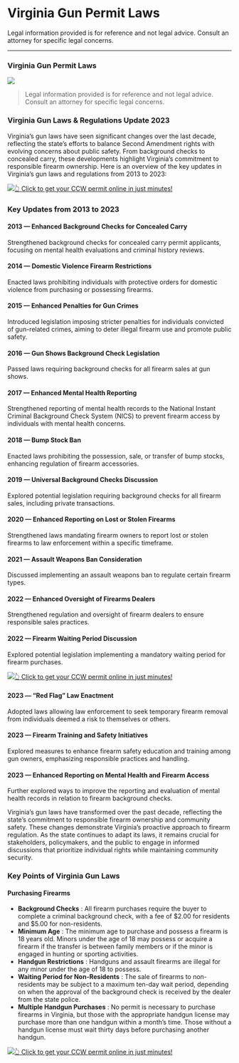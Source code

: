 # Virginia Gun Permit Laws

Legal information provided is for reference and not legal advice. Consult an attorney for specific legal concerns. 

* * *

### Virginia Gun Permit Laws

![](https://cdn-images-1.medium.com/max/800/1*b0BtfsUQcXxsmbckKaPU9A.png)

> Legal information provided is for reference and not legal advice. Consult an attorney for specific legal concerns.

### Virginia Gun Laws & Regulations Update 2023

Virginia’s gun laws have seen significant changes over the last decade, reflecting the state’s efforts to balance Second Amendment rights with evolving concerns about public safety. From background checks to concealed carry, these developments highlight Virginia’s commitment to responsible firearm ownership. Here is an overview of the key updates in Virginia’s gun laws and regulations from 2013 to 2023:

[![](https://cdn-images-1.medium.com/max/1200/1*aCmvRhaa5Xjz4zDZxHzAjg.png)](https://sndn.to/ccw)[👆 Click to get your CCW permit online in just minutes!](https://sndn.to/ccw)

### Key Updates from 2013 to 2023

#### 2013 — Enhanced Background Checks for Concealed Carry

Strengthened background checks for concealed carry permit applicants, focusing on mental health evaluations and criminal history reviews.

#### 2014 — Domestic Violence Firearm Restrictions

Enacted laws prohibiting individuals with protective orders for domestic violence from purchasing or possessing firearms.

#### 2015 — Enhanced Penalties for Gun Crimes

Introduced legislation imposing stricter penalties for individuals convicted of gun-related crimes, aiming to deter illegal firearm use and promote public safety.

#### 2016 — Gun Shows Background Check Legislation

Passed laws requiring background checks for all firearm sales at gun shows.

#### 2017 — Enhanced Mental Health Reporting

Strengthened reporting of mental health records to the National Instant Criminal Background Check System (NICS) to prevent firearm access by individuals with mental health concerns.

#### 2018 — Bump Stock Ban

Enacted laws prohibiting the possession, sale, or transfer of bump stocks, enhancing regulation of firearm accessories.

#### 2019 — Universal Background Checks Discussion

Explored potential legislation requiring background checks for all firearm sales, including private transactions.

#### 2020 — Enhanced Reporting on Lost or Stolen Firearms

Strengthened laws mandating firearm owners to report lost or stolen firearms to law enforcement within a specific timeframe.

#### 2021 — Assault Weapons Ban Consideration

Discussed implementing an assault weapons ban to regulate certain firearm types.

#### 2022 — Enhanced Oversight of Firearms Dealers

Strengthened regulation and oversight of firearm dealers to ensure responsible sales practices.

#### 2022 — Firearm Waiting Period Discussion

Explored potential legislation implementing a mandatory waiting period for firearm purchases.

[![](https://cdn-images-1.medium.com/max/1200/1*TMCVgNoKp2NAtvLSAMkaJg.png)](https://sndn.to/ccw)[👆 Click to get your CCW permit online in just minutes!](https://sndn.to/ccw)

#### 2023 — “Red Flag” Law Enactment

Adopted laws allowing law enforcement to seek temporary firearm removal from individuals deemed a risk to themselves or others.

#### 2023 — Firearm Training and Safety Initiatives

Explored measures to enhance firearm safety education and training among gun owners, emphasizing responsible practices and handling.

#### 2023 — Enhanced Reporting on Mental Health and Firearm Access

Further explored ways to improve the reporting and evaluation of mental health records in relation to firearm background checks.

Virginia’s gun laws have transformed over the past decade, reflecting the state’s commitment to responsible firearm ownership and community safety. These changes demonstrate Virginia’s proactive approach to firearm regulation. As the state continues to adapt its laws, it remains crucial for stakeholders, policymakers, and the public to engage in informed discussions that prioritize individual rights while maintaining community security.

### Key Points of Virginia Gun Laws

#### Purchasing Firearms

  * **Background Checks** : All firearm purchases require the buyer to complete a criminal background check, with a fee of $2.00 for residents and $5.00 for non-residents.
  * **Minimum Age** : The minimum age to purchase and possess a firearm is 18 years old. Minors under the age of 18 may possess or acquire a firearm if the transfer is between family members or if the minor is engaged in hunting or sporting activities.
  * **Handgun Restrictions** : Handguns and assault firearms are illegal for any minor under the age of 18 to possess.
  * **Waiting Period for Non-Residents** : The sale of firearms to non-residents may be subject to a maximum ten-day wait period, depending on when the approval of the background check is received by the dealer from the state police.
  * **Multiple Handgun Purchases** : No permit is necessary to purchase firearms in Virginia, but those with the appropriate handgun license may purchase more than one handgun within a month’s time. Those without a handgun license must wait thirty days before purchasing another handgun.


[![](https://cdn-images-1.medium.com/max/1200/1*UmVcdbz7GlGdNVJMx2tkag.png)](https://sndn.to/ccw)[👆 Click to get your CCW permit online in just minutes!](https://sndn.to/ccw)

